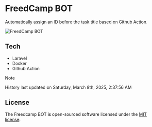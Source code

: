 # FreedCamp BOT

Automatically assign an ID before the task title based on Github Action.

![FreedCamp BOT](https://repository-images.githubusercontent.com/737932867/7d34798b-2680-471c-b089-a78a718d3d6a)

## Tech

- Laravel
- Docker
- Github Action

> [!NOTE]  
> History last updated on Saturday, March 8th, 2025, 2:37:56 AM

## License

The Freedcamp BOT is open-sourced software licensed under the [MIT license](https://opensource.org/licenses/MIT).
